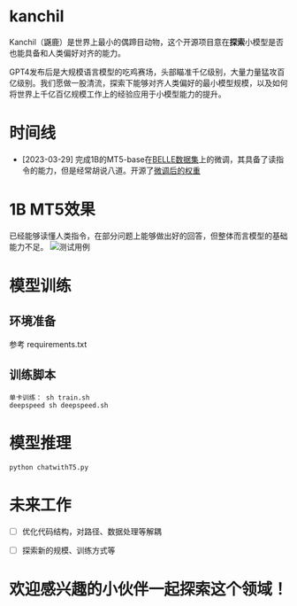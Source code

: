 # kanchil
Kanchil（鼷鹿）是世界上最小的偶蹄目动物，这个开源项目意在**探索**小模型是否也能具备和人类偏好对齐的能力。

GPT4发布后是大规模语言模型的吃鸡赛场，头部瞄准千亿级别，大量力量猛攻百亿级别。我们愿做一股清流，探索下能够对齐人类偏好的最小模型规模，以及如何将世界上千亿百亿规模工作上的经验应用于小模型能力的提升。

# 时间线
- [2023-03-29] 完成1B的MT5-base在[BELLE数据集](https://github.com/LianjiaTech/BELLE)上的微调，其具备了读指令的能力，但是经常胡说八道。开源了[微调后的权重](https://drive.google.com/file/d/125hjpeS98qum5817XMPp7nY8L19aiOvJ/view?usp=sharing)

# 1B MT5效果
已经能够读懂人类指令，在部分问题上能够做出好的回答，但整体而言模型的基础能力不足。
![测试用例](https://imgse.com/i/ppc07wQ)
# 模型训练
## 环境准备
参考 requirements.txt

## 训练脚本
```
单卡训练： sh train.sh
deepspeed sh deepspeed.sh
```

# 模型推理
```
python chatwithT5.py
```

# 未来工作
- [ ] 优化代码结构，对路径、数据处理等解耦

- [ ] 探索新的规模、训练方式等

# 欢迎感兴趣的小伙伴一起探索这个领域！

